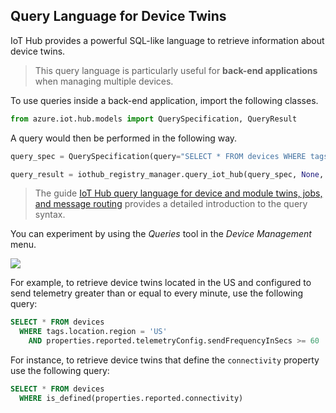 ## Query Language for Device Twins

IoT Hub provides a powerful SQL-like language to retrieve information about device twins.

> This query language is particularly useful for **back-end applications** when managing multiple devices.

To use queries inside a back-end application, import the following classes.
```python
from azure.iot.hub.models import QuerySpecification, QueryResult
```

A query would then be performed in the following way.
```python
query_spec = QuerySpecification(query="SELECT * FROM devices WHERE tags.location.plant = 'Redmond43'")

query_result = iothub_registry_manager.query_iot_hub(query_spec, None, 100)
```


> The guide [IoT Hub query language for device and module twins, jobs, and message routing](https://docs.microsoft.com/en-us/azure/iot-hub/iot-hub-devguide-query-language) provides a detailed introduction to the query syntax.


You can experiment by using the *Queries* tool in the *Device Management* menu.

![](assets/17-device-twins-query-tool.png)


For example, to retrieve device twins located in the US and configured to send telemetry greater than or equal to every minute, use the following query:
```sql
SELECT * FROM devices
  WHERE tags.location.region = 'US'
    AND properties.reported.telemetryConfig.sendFrequencyInSecs >= 60
```


For instance, to retrieve device twins that define the `connectivity` property use the following query:
```sql
SELECT * FROM devices
  WHERE is_defined(properties.reported.connectivity)
```